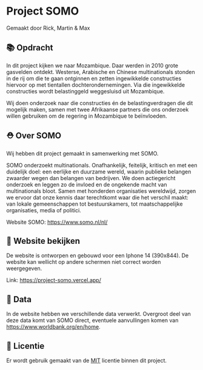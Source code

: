 # Project SOMO
Gemaakt door Rick, Martin & Max

## 📚 Opdracht
In dit project kijken we naar Mozambique. Daar werden in 2010 grote gasvelden ontdekt. Westerse, Arabische en Chinese multinationals stonden in de rij om die te gaan ontginnen en zetten ingewikkelde constructies hiervoor op met tientallen dochterondernemingen. Via die ingewikkelde constructies wordt belastinggeld weggesluisd uit Mozambique. 

Wij doen onderzoek naar die constructies én de belastingverdragen die dit mogelijk maken, samen met twee Afrikaanse partners die ons onderzoek willen gebruiken om de regering in Mozambique te beïnvloeden.

## ⛑ Over SOMO
Wij hebben dit project gemaakt in samenwerking met SOMO.

SOMO onderzoekt multinationals. Onafhankelijk, feitelijk, kritisch en met een duidelijk doel: een eerlijke en duurzame wereld, waarin publieke belangen zwaarder wegen dan belangen van bedrijven. We doen actiegericht onderzoek en leggen zo de invloed en de ongekende macht van multinationals bloot. Samen met honderden organisaties wereldwijd, zorgen we ervoor dat onze kennis daar terechtkomt waar die het verschil maakt: van lokale gemeenschappen tot bestuurskamers, tot maatschappelijke organisaties, media of politici.

Website SOMO: https://www.somo.nl/nl/

## 📱 Website bekijken
De website is ontworpen en gebouwd voor een Iphone 14 (390x844). De website kan wellicht op andere schermen niet correct worden weergegeven.

Link: https://project-somo.vercel.app/

## 📂 Data
In de website hebben we verschillende data verwerkt. Overgroot deel van deze data komt van SOMO direct, eventuele aanvullingen komen van https://www.worldbank.org/en/home.

## 📄 Licentie
Er wordt gebruik gemaakt van de [MIT](https://github.com/maxvl3/data-visualisatie/blob/57a796185fbb6b0bf0a633bf0d6dd9b1e5b30420/LICENSE) licentie binnen dit project.
